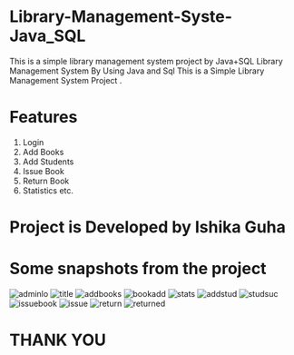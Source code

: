 # Library-Management-Syste-Java_SQL
This is a simple library management system project by Java+SQL
Library Management System By Using Java and Sql
This is a Simple Library Management System Project .

# Features
1. Login
2. Add Books
3. Add Students
4. Issue Book
5. Return Book
6. Statistics etc.
# Project is Developed by Ishika Guha
# Some snapshots from the project
![adminlo](https://user-images.githubusercontent.com/85060073/129143793-a744b3f9-0fe0-48b7-906d-b4bcd8906c07.png)
![title](https://user-images.githubusercontent.com/85060073/129143800-7ec5bd09-95ec-4941-a9fe-012c4b0f5af0.png)
![addbooks](https://user-images.githubusercontent.com/85060073/129143809-a19f1d0f-fff2-4116-8aec-51d8fe73466b.png)
![bookadd](https://user-images.githubusercontent.com/85060073/129143852-23649bd7-408f-4c7a-8f9f-2245f8a67d66.png)
![stats](https://user-images.githubusercontent.com/85060073/129143875-3fd4dcf6-a8c7-4804-b52b-606a77027527.png)
![addstud](https://user-images.githubusercontent.com/85060073/129143884-ba78f31e-6e8c-49da-8ec3-511db70d4c2a.png)
![studsuc](https://user-images.githubusercontent.com/85060073/129144433-69ac2191-2dcc-4533-90ae-37122972976a.png)
![issuebook](https://user-images.githubusercontent.com/85060073/129144495-4a075d7d-a85f-411c-96bf-d6b79e2014f5.png)
![issue](https://user-images.githubusercontent.com/85060073/129144825-29f085b9-c93a-4567-bf71-7a0920ba151a.png)
![return](https://user-images.githubusercontent.com/85060073/129145065-0b3f2993-ea87-45c0-b023-7e2fe4318138.png)
![returned](https://user-images.githubusercontent.com/85060073/129145311-1970461c-eb85-451d-99fa-46654479516e.png)
# THANK YOU
